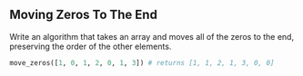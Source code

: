## Moving Zeros To The End

Write an algorithm that takes an array and moves all of the zeros to the end, preserving the order of the other elements.

```python
move_zeros([1, 0, 1, 2, 0, 1, 3]) # returns [1, 1, 2, 1, 3, 0, 0]

```

